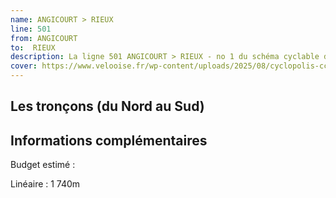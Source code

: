 ```yaml
---
name: ANGICOURT > RIEUX
line: 501
from: ANGICOURT 
to:  RIEUX 
description: La ligne 501 ANGICOURT > RIEUX - no 1 du schéma cyclable de la CCPOH  relie ANGICOURT  à RIEUX 
cover: https://www.velooise.fr/wp-content/uploads/2025/08/cyclopolis-ccpoh-1.jpg
---
```

## Les tronçons (du Nord au Sud)

## Informations complémentaires

Budget estimé : 

Linéaire : 1 740m


